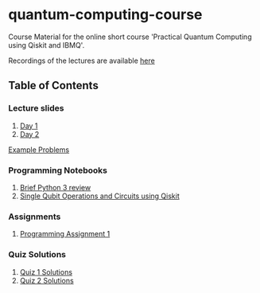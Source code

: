 # quantum-computing-course 
Course Material for the online short course 'Practical Quantum Computing using Qiskit and IBMQ'.


Recordings of the lectures are available [here](https://www.youtube.com/playlist?list=PLyEHBEYaB52XCMH9mMHo5MAzGcZkcdVGB)


## Table of Contents


### Lecture slides
1. [Day 1](lecture_slides/day1.pdf)
2. [Day 2](lecture_slides/day2.pdf)

[Example Problems](lecture_slides/example_problems.pdf)

### Programming Notebooks
1. [Brief Python 3 review](notebooks/intro_python.ipynb)
2. [Single Qubit Operations and Circuits using Qiskit](notebooks/single_qubit.ipynb)

### Assignments

1. [Programming Assignment 1](assignments/assignment1.ipynb)

### Quiz Solutions

1. [Quiz 1 Solutions](assignments/quiz_solutions/quiz1_solutions.pdf)
2. [Quiz 2 Solutions](assignments/quiz_solutions/quiz2_solutions.pdf)
